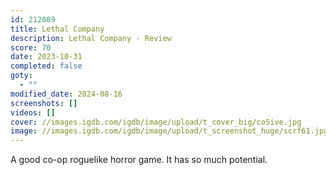 ```yaml
---
id: 212089
title: Lethal Company
description: Lethal Company - Review
score: 70
date: 2023-10-31
completed: false
goty:
  - ""
modified_date: 2024-08-16
screenshots: []
videos: []
cover: //images.igdb.com/igdb/image/upload/t_cover_big/co5ive.jpg
image: //images.igdb.com/igdb/image/upload/t_screenshot_huge/scrf61.jpg
---
```

A good co-op roguelike horror game. It has so much potential.